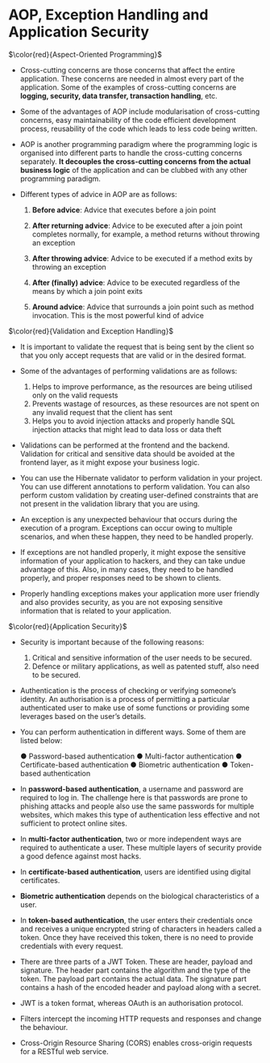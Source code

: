 # AOP, Exception Handling and Application Security

$\color{red}{Aspect-Oriented Programming}$

- Cross-cutting concerns are those concerns that affect the entire application. These concerns are needed in almost every part of the application. Some of the examples of cross-cutting concerns are **logging, security, data transfer, transaction handling**, etc.

- Some of the advantages of AOP include modularisation of cross-cutting concerns, easy maintainability of the code efficient development process, reusability of the code which leads to less code being written.

- AOP is another programming paradigm where the programming logic is organised into different parts to handle the cross-cutting concerns separately. **It decouples the cross-cutting concerns from the actual business logic** of the application and can be clubbed with any other programming paradigm.

- Different types of advice in AOP are as follows:

  1. **Before advice**: Advice that executes before a join point

  2. **After returning advice**: Advice to be executed after a join point completes normally, for example, a method returns without throwing an exception

  3. **After throwing advice**: Advice to be executed if a method exits by throwing an exception

  4. **After (finally) advice**: Advice to be executed regardless of the means by which a join point exits

  5. **Around advice**: Advice that surrounds a join point such as method invocation. This is the most powerful kind of advice

$\color{red}{Validation and Exception Handling}$

- It is important to validate the request that is being sent by the client so that you only accept requests that are valid or in the desired format.

- Some of the advantages of performing validations are as follows:

  1. Helps to improve performance, as the resources are being utilised only on the valid requests
  2. Prevents wastage of resources, as these resources are not spent on any invalid request that the client has sent
  3. Helps you to avoid injection attacks and properly handle SQL injection attacks that might lead to data loss or data theft
  
- Validations can be performed at the frontend and the backend. Validation for critical and sensitive data should be avoided at the frontend layer, as it might expose your business logic. 

- You can use the Hibernate validator to perform validation in your project. You can use different annotations to perform validation. You can also perform custom validation by creating user-defined constraints that are not present in the validation library that you are using.

- An exception is any unexpected behaviour that occurs during the execution of a program. Exceptions can occur owing to multiple scenarios, and when these happen, they need to be handled properly. 

- If exceptions are not handled properly, it might expose the sensitive information of your application to hackers, and they can take undue advantage of this. Also, in many cases, they need to be handled properly, and proper responses need to be shown to clients. 

- Properly handling exceptions makes your application more user friendly and also provides security, as you are not exposing sensitive information that is related to your application.

$\color{red}{Application Security}$

- Security is important because of the following reasons:
  1. Critical and sensitive information of the user needs to be secured.
  2. Defence or military applications, as well as patented stuff, also need to be secured.
  
- Authentication is the process of checking or verifying someone’s identity. An authorisation is a process of permitting a particular authenticated user to make use of some functions or providing some leverages based on the user’s details. 

- You can perform authentication in different ways. Some of them are listed below:

    ● Password-based authentication
    ● Multi-factor authentication
    ● Certificate-based authentication
    ● Biometric authentication
    ● Token-based authentication
    
- In **password-based authentication**, a username and password are required to log in. The challenge here is that passwords are prone to phishing attacks and people also use the same passwords for multiple websites, which makes this type of authentication less effective and not sufficient to protect online sites.

- In **multi-factor authentication**, two or more independent ways are required to authenticate a user. These multiple layers of security provide a good defence against most hacks.

- In **certificate-based authentication**, users are identified using digital certificates. 

- **Biometric authentication** depends on the biological characteristics of a user.

- In **token-based authentication**, the user enters their credentials once and receives a unique encrypted string of characters in headers called a token. Once they have received this token, there is no need to provide credentials with every request.

- There are three parts of a JWT Token. These are header, payload and signature. The header part contains the algorithm and the type of the token. The payload part contains the actual data. The signature part contains a hash of the encoded header and payload along with a secret.

- JWT is a token format, whereas OAuth is an authorisation protocol.

- Filters intercept the incoming HTTP requests and responses and change the behaviour.

- Cross-Origin Resource Sharing (CORS) enables cross-origin requests for a RESTful web service.
